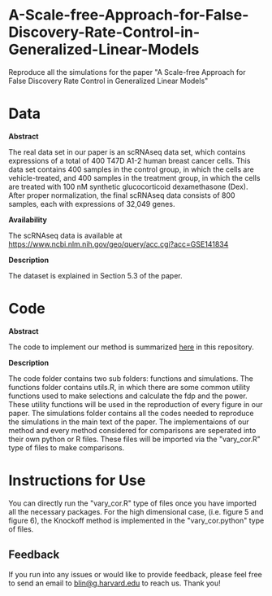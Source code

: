 # A-Scale-free-Approach-for-False-Discovery-Rate-Control-in-Generalized-Linear-Models
Reproduce all the simulations for the paper "A Scale-free Approach for False Discovery Rate Control in Generalized Linear Models"

# Data

**Abstract**

The real data set in our paper is an scRNAseq data set, which contains expressions of a total of 400 T47D A1-2 human breast cancer cells. This data set contains 400 samples in the control group, in which the cells are vehicle-treated, and 400 samples in the treatment group, in which the cells are treated with 100 nM synthetic glucocorticoid dexamethasone (Dex). After proper normalization, the final scRNAseq data consists of 800 samples, each with  expressions of 32,049 genes.

**Availability**

The scRNAseq data is available at
https://www.ncbi.nlm.nih.gov/geo/query/acc.cgi?acc=GSE141834

**Description**

The dataset is explained in Section 5.3 of the paper.

# Code

**Abstract**

The code to implement our method is summarized [here](https://github.com/Jeremy690/-A-Scale-free-Approach-for-False-Discovery-Rate-Control-in-Generalized-Linear-Models/tree/main/code) in this repository.

**Description**

The code folder contains two sub folders: functions and simulations. The functions folder contains utils.R, in which there are some common utility functions used to make selections and calculate the fdp and the power. These utility functions will be used in the reproduction of every figure in our paper. The simulations folder contains all the codes needed to reproduce the simulations in the main text of the paper. The implementaions of our method and every method considered for comparisons are seperated into their own python or R files. These files  will be imported via the "vary_cor.R" type of files to make comparisons.



# Instructions for Use
You can directly run the "vary_cor.R" type of files once you have imported all the necessary packages. For the high dimensional case, (i.e. figure 5 and figure 6), the Knockoff method is implemented in the "vary_cor.python" type of files.

## Feedback

If you run into any issues or would like to provide feedback, please feel free to send an email to blin@g.harvard.edu to reach us. Thank you! 


